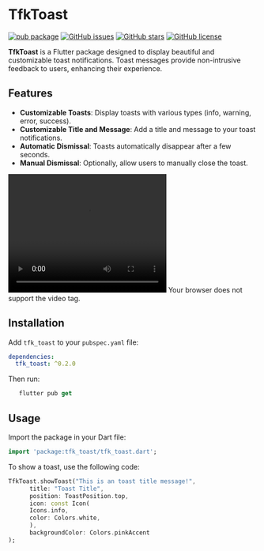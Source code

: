 # TfkToast

[![pub package](https://img.shields.io/pub/v/tfk_toast.svg)](https://pub.dev/packages/seamless_data_sync)
[![GitHub issues](https://img.shields.io/github/issues/tfkcodes/tfk_toast)](https://github.com/tfkcodes/tfk_toast/issues)
[![GitHub stars](https://img.shields.io/github/stars/tfkcodes/tfk_toast)](https://github.com/tfkcodes/tfk_toast/stargazers)
[![GitHub license](https://img.shields.io/github/license/tfkcodes/tfk_toast)](https://github.com/tfkcodes/tfk_toast/blob/main/LICENSE)

**TfkToast** is a Flutter package designed to display beautiful and customizable toast notifications. Toast messages provide non-intrusive feedback to users, enhancing their experience.

## Features

- **Customizable Toasts**: Display toasts with various types (info, warning, error, success).
- **Customizable Title and Message**: Add a title and message to your toast notifications.
- **Automatic Dismissal**: Toasts automatically disappear after a few seconds.
- **Manual Dismissal**: Optionally, allow users to manually close the toast.

<video width="320" height="240" controls>
  <source src="example/assets/demos/demo.mov" type="video/mp4">
  Your browser does not support the video tag.
</video>
Your browser does not support the video tag.

## Installation

Add `tfk_toast` to your `pubspec.yaml` file:

```yaml
dependencies:
  tfk_toast: ^0.2.0
```

Then run:

```dart
   flutter pub get
```

## Usage

Import the package in your Dart file:

```dart
import 'package:tfk_toast/tfk_toast.dart';
```

To show a toast, use the following code:

```dart
TfkToast.showToast("This is an toast title message!",
      title: "Toast Title",
      position: ToastPosition.top,
      icon: const Icon(
      Icons.info,
      color: Colors.white,
      ),
      backgroundColor: Colors.pinkAccent
);
```
